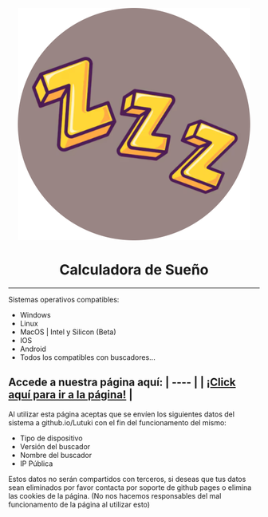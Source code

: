 <p align="center"><img src="rem_logo.png" alt="icon"></p>

<h1 align="center">Calculadora de Sueño</h1>

[<p align="center">]()

---

Sistemas operativos compatibles:

- Windows 
- Linux
- MacOS | Intel y Silicon (Beta)
- IOS
- Android
- Todos los compatibles con buscadores...

Accede a nuestra página aquí:
| ---- |
| [¡Click aquí para ir a la página!](https://bit.ly/rem-calc) |
 ---

Al utilizar esta página aceptas que se envíen los siguientes datos del sistema a github.io/Lutuki con el fin del funcionamento del mismo:
- Tipo de dispositivo
- Versión del buscador
- Nombre del buscador
- IP Pública

Estos datos no serán compartidos con terceros, si deseas que tus datos sean eliminados por favor contacta por soporte de github pages o elimina las cookies de la página. (No nos hacemos responsables del mal funcionamento de la página al utilizar esto)
